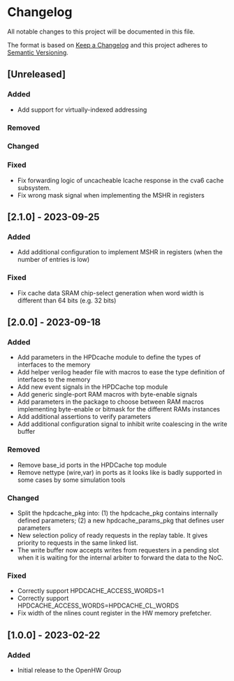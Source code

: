 # Changelog
All notable changes to this project will be documented in this file.

The format is based on [Keep a Changelog](http://keepachangelog.com/en/1.0.0/)
and this project adheres to [Semantic Versioning](http://semver.org/spec/v2.0.0.html).

## [Unreleased]

### Added

- Add support for virtually-indexed addressing

### Removed

### Changed

### Fixed

- Fix forwarding logic of uncacheable Icache response in the cva6 cache subsystem.
- Fix wrong mask signal when implementing the MSHR in registers

## [2.1.0] - 2023-09-25

### Added

- Add additional configuration to implement MSHR in registers (when the number
  of entries is low)

### Fixed

- Fix cache data SRAM chip-select generation when word width is different than
  64 bits (e.g. 32 bits)

## [2.0.0] - 2023-09-18

### Added

- Add parameters in the HPDcache module to define the types of interfaces to
  the memory
- Add helper verilog header file with macros to ease the type definition of
  interfaces to the memory
- Add new event signals in the HPDCache top module
- Add generic single-port RAM macros with byte-enable signals
- Add parameters in the package to choose between RAM macros implementing
  byte-enable or bitmask for the different RAMs instances
- Add additional assertions to verify parameters
- Add additional configuration signal to inhibit write coalescing in the write
  buffer

### Removed

- Remove base_id ports in the HPDCache top module
- Remove nettype (wire,var) in ports as it looks like is badly supported in
  some cases by some simulation tools

### Changed

- Split the hpdcache_pkg into: (1) the hpdcache_pkg contains internally defined
  parameters; (2) a new hpdcache_params_pkg that defines user parameters
- New selection policy of ready requests in the replay table. It gives priority
  to requests in the same linked list.
- The write buffer now accepts writes from requesters in a pending slot when it
  is waiting for the internal arbiter to forward the data to the NoC.

### Fixed

- Correctly support HPDCACHE_ACCESS_WORDS=1
- Correctly support HPDCACHE_ACCESS_WORDS=HPDCACHE_CL_WORDS
- Fix width of the nlines count register in the HW memory prefetcher.

## [1.0.0] - 2023-02-22

### Added
- Initial release to the OpenHW Group
